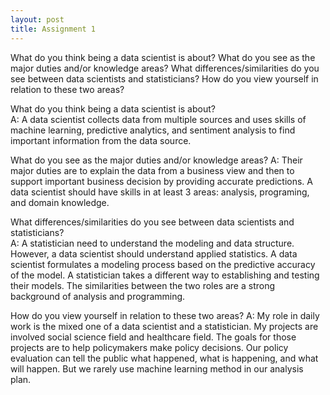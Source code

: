 ```yaml
---
layout: post
title: Assignment 1
---
```


What do you think being a data scientist is about?  What do you see as the major duties and/or knowledge areas?  What differences/similarities do you see between data scientists and statisticians?  How do you view yourself in relation to these two areas?

What do you think being a data scientist is about?  
A: A data scientist collects data from multiple sources and uses skills of machine learning, predictive analytics, and sentiment analysis to find important information from the data source. 

What do you see as the major duties and/or knowledge areas?
A: Their major duties are to explain the data from a business view and then to support important business decision by providing accurate predictions. A data scientist should have skills in at least 3 areas: analysis, programing, and domain knowledge.  

What differences/similarities do you see between data scientists and statisticians?  
A: A statistician need to understand the modeling and data structure. However, a data scientist should understand applied statistics. A data scientist formulates a modeling process based on the predictive accuracy of the model. A statistician takes a different way to establishing and testing their models. The similarities between the two roles are a strong background of analysis and programming.

How do you view yourself in relation to these two areas?
A: My role in daily work is the mixed one of a data scientist and a statistician. My projects are involved social science field and healthcare field. The goals for those projects are to help policymakers make policy decisions. Our policy evaluation can tell the public what happened, what is happening, and what will happen. But we rarely use machine learning method in our analysis plan.  
